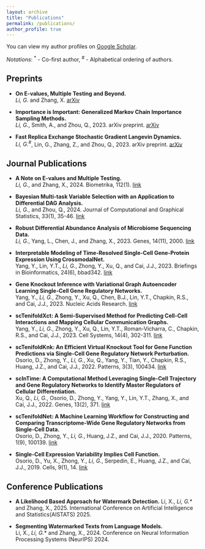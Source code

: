 ```yaml
---
layout: archive
title: "Publications"
permalink: /publications/
author_profile: true
---
```


You can view my author profiles on [Google Scholar](https://scholar.google.com/citations?user=jxFkCp8AAAAJ&hl=en).

*Notations*: <sup>*</sup> - Co-first author, <sup>#</sup> - Alphabetical ordering of authors.

## Preprints
* **On E-values, Multiple Testing and Beyond.**  
*Li, G.* and Zhang, X. [arXiv](https://arxiv.org/pdf/2304.06251.pdf)

* **Importance is Important: Generalized Markov Chain Importance Sampling Methods.**  
*Li, G.*, Smith, A., and Zhou, Q., 2023. arXiv preprint. [arXiv](https://arxiv.org/pdf/2304.06251.pdf)

* **Fast Replica Exchange Stochastic Gradient Langevin Dynamics.**  
*Li, G.<sup>#</sup>*, Lin, G., Zhang, Z., and Zhou, Q., 2023. arXiv preprint. [arXiv](https://arxiv.org/abs/2301.01898)

## Journal Publications
* **A Note on E-values and Multiple Testing.**  
*Li, G.*, and Zhang, X., 2024. Biometrika, 112(1). [link](https://academic.oup.com/biomet/advance-article/doi/10.1093/biomet/asae050/7816239?login=true)

* **Bayesian Multi-task Variable Selection with an Application to Differential DAG Analysis.**  
*Li, G.*, and Zhou, Q., 2024. Journal of Computational and Graphical Statistics, 33(1), 35-46. [link](https://www.tandfonline.com/doi/full/10.1080/10618600.2023.2252023)

* **Robust Differential Abundance Analysis of Microbiome Sequencing Data.**  
*Li, G.*, Yang, L., Chen, J., and Zhang, X., 2023. Genes, 14(11), 2000. [link](https://www.mdpi.com/2073-4425/14/11/2000)

* **Interpretable Modeling of Time-Resolved Single-Cell Gene-Protein Expression Using CrossmodalNet.**  
Yang, Y., Lin, Y.T., *Li, G.*, Zhong, Y., Xu, Q., and Cai, J.J., 2023. Briefings in Bioinformatics, 24(6), bbad342. [link](https://academic.oup.com/bib/article/24/6/bbad342/7291995)

* **Gene Knockout Inference with Variational Graph Autoencoder Learning Single-Cell Gene Regulatory Networks.**  
Yang, Y., *Li, G.*, Zhong, Y., Xu, Q., Chen, B.J., Lin, Y.T., Chapkin, R.S., and Cai, J.J., 2023. Nucleic Acids Research. [link](https://academic.oup.com/nar/article/51/13/6578/7184155)

* **scTenifoldXct: A Semi-Supervised Method for Predicting Cell-Cell Interactions and Mapping Cellular Communication Graphs.**  
Yang, Y., *Li, G.*, Zhong, Y., Xu, Q., Lin, Y.T., Roman-Vicharra, C., Chapkin, R.S., and Cai, J.J., 2023. Cell Systems, 14(4), 302-311. [link](https://www.cell.com/cell-systems/pdf/S2405-4712(23)00030-3.pdf)

* **scTenifoldKnk: An Efficient Virtual Knockout Tool for Gene Function Predictions via Single-Cell Gene Regulatory Network Perturbation.**  
Osorio, D., Zhong, Y., *Li, G.*, Xu, Q., Yang, Y., Tian, Y., Chapkin, R.S., Huang, J.Z., and Cai, J.J., 2022. Patterns, 3(3), 100434. [link](https://pubmed.ncbi.nlm.nih.gov/35510185/)

* **scInTime: A Computational Method Leveraging Single-Cell Trajectory and Gene Regulatory Networks to Identify Master Regulators of Cellular Differentiation.**  
Xu, Q., *Li, G.*, Osorio, D., Zhong, Y., Yang, Y., Lin, Y.T., Zhang, X., and Cai, J.J., 2022. Genes, 13(2), 371. [link](https://www.mdpi.com/2073-4425/13/2/371)

* **scTenifoldNet: A Machine Learning Workflow for Constructing and Comparing Transcriptome-Wide Gene Regulatory Networks from Single-Cell Data.**  
Osorio, D., Zhong, Y., *Li, G.*, Huang, J.Z., and Cai, J.J., 2020. Patterns, 1(9), 100139. [link](https://www.sciencedirect.com/science/article/pii/S2666389920301872)

* **Single-Cell Expression Variability Implies Cell Function.**  
Osorio, D., Yu, X., Zhong, Y., *Li, G.*, Serpedin, E., Huang, J.Z., and Cai, J.J., 2019. Cells, 9(1), 14. [link](https://pubmed.ncbi.nlm.nih.gov/31861624/)

## Conference Publications
* **A Likelihood Based Approach for Watermark Detection.**
Li, X., *Li, G.<sup>*</sup>* and Zhang, X., 2025. International Conference on Artificial Intelligence and Statistics(AISTATS) 2025.

* **Segmenting Watermarked Texts from Language Models.**  
Li, X., *Li, G.<sup>*</sup>* and Zhang, X., 2024. Conference on Neural Information Processing Systems (NeurIPS) 2024.
